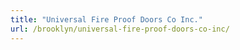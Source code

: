 ```yaml
---
title: "Universal Fire Proof Doors Co Inc."
url: /brooklyn/universal-fire-proof-doors-co-inc/
---
```

